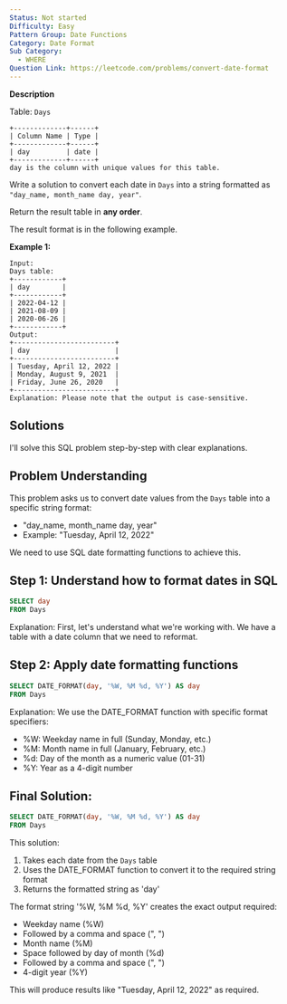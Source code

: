 ```yaml
---
Status: Not started
Difficulty: Easy
Pattern Group: Date Functions
Category: Date Format
Sub Category:
  - WHERE
Question Link: https://leetcode.com/problems/convert-date-format
---
```

**Description**

Table: `Days`

```Plain
+-------------+------+
| Column Name | Type |
+-------------+------+
| day         | date |
+-------------+------+
day is the column with unique values for this table.
```

Write a solution to convert each date in `Days` into a string formatted as `"day_name, month_name day, year"`.

Return the result table in **any order**.

The result format is in the following example.

**Example 1:**

```Plain
Input:
Days table:
+------------+
| day        |
+------------+
| 2022-04-12 |
| 2021-08-09 |
| 2020-06-26 |
+------------+
Output:
+-------------------------+
| day                     |
+-------------------------+
| Tuesday, April 12, 2022 |
| Monday, August 9, 2021  |
| Friday, June 26, 2020   |
+-------------------------+
Explanation: Please note that the output is case-sensitive.
```

## Solutions

I'll solve this SQL problem step-by-step with clear explanations.

## Problem Understanding

This problem asks us to convert date values from the `Days` table into a specific string format:

- "day_name, month_name day, year"
- Example: "Tuesday, April 12, 2022"

We need to use SQL date formatting functions to achieve this.

## Step 1: Understand how to format dates in SQL

```SQL
SELECT day
FROM Days
```

Explanation: First, let's understand what we're working with. We have a table with a date column that we need to reformat.

## Step 2: Apply date formatting functions

```SQL
SELECT DATE_FORMAT(day, '%W, %M %d, %Y') AS day
FROM Days
```

Explanation: We use the DATE_FORMAT function with specific format specifiers:

- %W: Weekday name in full (Sunday, Monday, etc.)
- %M: Month name in full (January, February, etc.)
- %d: Day of the month as a numeric value (01-31)
- %Y: Year as a 4-digit number

## Final Solution:

```SQL
SELECT DATE_FORMAT(day, '%W, %M %d, %Y') AS day
FROM Days
```

This solution:

1. Takes each date from the `Days` table
2. Uses the DATE_FORMAT function to convert it to the required string format
3. Returns the formatted string as 'day'

The format string '%W, %M %d, %Y' creates the exact output required:

- Weekday name (%W)
- Followed by a comma and space (", ")
- Month name (%M)
- Space followed by day of month (%d)
- Followed by a comma and space (", ")
- 4-digit year (%Y)

This will produce results like "Tuesday, April 12, 2022" as required.